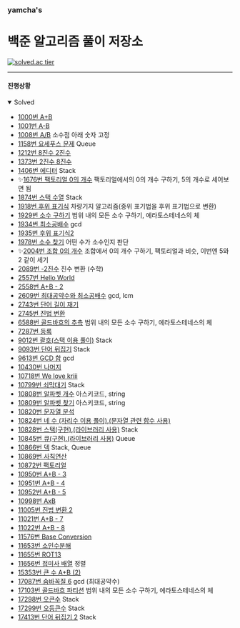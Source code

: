 ### yamcha's
# 백준 알고리즘 풀이 저장소

[![solved.ac tier](http://mazassumnida.wtf/api/generate_badge?boj=yamcha)](https://solved.ac/yamcha)

***

#### 진행상황
<details open>
<summary>Solved</summary>
<div markdown="1">

* [1000번 A+B](https://github.com/yarncha/baekjoon/blob/master/1000.cpp)
* [1001번 A-B](https://github.com/yarncha/baekjoon/blob/master/1001.cpp)
* [1008번 A/B](https://github.com/yarncha/baekjoon/blob/master/1008.cpp)
	소수점 아래 숫자 고정
* [1158번 요세푸스 문제](https://github.com/yarncha/baekjoon/blob/master/1158.cpp)
  Queue
* [1212번 8진수 2진수](https://github.com/yarncha/baekjoon/blob/master/1212.cpp)
* [1373번 2진수 8진수](https://github.com/yarncha/baekjoon/blob/master/1373.cpp)
* [1406번 에디터](https://github.com/yarncha/baekjoon/blob/master/1406.cpp)
  Stack
* ✨[1676번 팩토리얼 0의 개수](https://github.com/yarncha/baekjoon/blob/master/1676.cpp)
	팩토리얼에서의 0의 개수 구하기, 5의 개수로 세어보면 됨
* [1874번 스택 수열](https://github.com/yarncha/baekjoon/blob/master/1874.cpp)
	Stack
* [1918번 후위 표기식](https://github.com/yarncha/baekjoon/blob/master/1918.cpp)
	차량기지 알고리즘(중위 표기법을 후위 표기법으로 변환)
* [1929번 소수 구하기](https://github.com/yarncha/baekjoon/blob/master/1929.cpp)
	범위 내의 모든 소수 구하기, 에라토스테네스의 체
* [1934번 최소공배수](https://github.com/yarncha/baekjoon/blob/master/1934.cpp)
	gcd
* [1935번 후위 표기식2](https://github.com/yarncha/baekjoon/blob/master/1935.cpp)
* [1978번 소수 찾기](https://github.com/yarncha/baekjoon/blob/master/1978.cpp)
	어떤 수가 소수인지 판단
* ✨[2004번 조합 0의 개수](https://github.com/yarncha/baekjoon/blob/master/2004.cpp)
	조합에서 0의 개수 구하기, 팩토리얼과 비슷, 이번엔 5와 2 같이 세기
* [2089번 -2진수](https://github.com/yarncha/baekjoon/blob/master/2089.cpp)
	진수 변환 (수학)
* [2557번 Hello World](https://github.com/yarncha/baekjoon/blob/master/2557.cpp)
* [2558번 A+B - 2](https://github.com/yarncha/baekjoon/blob/master/2558.cpp)
* [2609번 최대공약수와 최소공배수](https://github.com/yarncha/baekjoon/blob/master/2609.cpp)
	gcd, lcm
* [2743번 단어 길이 재기](https://github.com/yarncha/baekjoon/blob/master/2743.cpp)
* [2745번 진법 변환](https://github.com/yarncha/baekjoon/blob/master/2745.cpp)
* [6588번 골드바흐의 추측](https://github.com/yarncha/baekjoon/blob/master/6588.cpp)
	범위 내의 모든 소수 구하기, 에라토스테네스의 체
* [7287번 등록](https://github.com/yarncha/baekjoon/blob/master/7287.cpp)
* [9012번 괄호](https://github.com/yarncha/baekjoon/blob/master/9012.cpp)[(스택 이용 풀이)](https://github.com/yarncha/baekjoon/blob/master/9012_스택.cpp)
	Stack
* [9093번 단어 뒤집기](https://github.com/yarncha/baekjoon/blob/master/9093.cpp)
	Stack
* [9613번 GCD 합](https://github.com/yarncha/baekjoon/blob/master/9613.cpp)
	gcd
* [10430번 나머지](https://github.com/yarncha/baekjoon/blob/master/10430.cpp)
* [10718번 We love kriii](https://github.com/yarncha/baekjoon/blob/master/10718.cpp)
* [10799번 쇠막대기](https://github.com/yarncha/baekjoon/blob/master/10799.cpp)
	Stack
* [10808번 알파벳 개수](https://github.com/yarncha/baekjoon/blob/master/10808.cpp)
	아스키코드, string
* [10809번 알파벳 찾기](https://github.com/yarncha/baekjoon/blob/master/10809.cpp)
	아스키코드, string
* [10820번 문자열 분석](https://github.com/yarncha/baekjoon/blob/master/10820.cpp)
* [10824번 네 수 (자리수 이용 풀이)](https://github.com/yarncha/baekjoon/blob/master/10824.cpp),[(문자열 관련 함수 사용)](https://github.com/yarncha/baekjoon/blob/master/10824_b.cpp)
* [10828번 스택(구현)](https://github.com/yarncha/baekjoon/blob/master/10828_구현.cpp),[(라이브러리 사용)](https://github.com/yarncha/baekjoon/blob/master/10828_라이브러리_사용.cpp)
	Stack
* [10845번 큐(구현)](https://github.com/yarncha/baekjoon/blob/master/10845_큐_구현.cpp),[(라이브러리 사용)](https://github.com/yarncha/baekjoon/blob/master/10845_큐_라이브러리_사용.cpp)
	Queue
* [10866번 덱](https://github.com/yarncha/baekjoon/blob/master/10866.cpp)
	Stack, Queue
* [10869번 사칙연산](https://github.com/yarncha/baekjoon/blob/master/10869.cpp)
* [10872번 팩토리얼](https://github.com/yarncha/baekjoon/blob/master/10872.cpp)
* [10950번 A+B - 3](https://github.com/yarncha/baekjoon/blob/master/10950.cpp)
* [10951번 A+B - 4](https://github.com/yarncha/baekjoon/blob/master/10951.cpp)
* [10952번 A+B - 5](https://github.com/yarncha/baekjoon/blob/master/10952.cpp)
* [10998번 AxB](https://github.com/yarncha/baekjoon/blob/master/10998.cpp)
* [11005번 진법 변환 2](https://github.com/yarncha/baekjoon/blob/master/11005.cpp)
* [11021번 A+B - 7](https://github.com/yarncha/baekjoon/blob/master/11021.cpp)
* [11022번 A+B - 8](https://github.com/yarncha/baekjoon/blob/master/11022.cpp)
* [11576번 Base Conversion](https://github.com/yarncha/baekjoon/blob/master/11576.cpp)
* [11653번 소인수분해](https://github.com/yarncha/baekjoon/blob/master/11653.cpp)
* [11655번 ROT13](https://github.com/yarncha/baekjoon/blob/master/11655.cpp)
* [11656번 접미사 배열](https://github.com/yarncha/baekjoon/blob/master/11656.cpp)
	정렬
* [15353번 큰 수 A+B (2)](https://github.com/yarncha/baekjoon/blob/master/15353.cpp)
* [17087번 숨바꼭질 6](https://github.com/yarncha/baekjoon/blob/master/17087.cpp)
	gcd (최대공약수)
* [17103번 골드바흐 파티션](https://github.com/yarncha/baekjoon/blob/master/17103.cpp)
	범위 내의 모든 소수 구하기, 에라토스테네스의 체
* [17298번 오큰수](https://github.com/yarncha/baekjoon/blob/master/17298.cpp)
	Stack
* [17299번 오등큰수](https://github.com/yarncha/baekjoon/blob/master/17299.cpp)
	Stack
* [17413번 단어 뒤집기 2](https://github.com/yarncha/baekjoon/blob/master/17413.cpp)
  Stack

</div>
</details>
